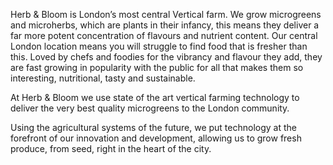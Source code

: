 Herb & Bloom is London’s most central Vertical farm. We grow microgreens and
microherbs, which are plants in their infancy, this means they deliver a far
more potent concentration of flavours and nutrient content. Our central
London location means you will struggle to find food that is fresher than
this. Loved by chefs and foodies for the vibrancy and flavour they add, they
are fast growing in popularity with the public for all that makes them so
interesting, nutritional, tasty and sustainable.

At Herb & Bloom we use state of the art vertical farming technology to
deliver the very best quality microgreens to the London community.

Using the agricultural systems of the future, we put technology at the
forefront of our innovation and development, allowing us to grow fresh
produce, from seed, right in the heart of the city.
